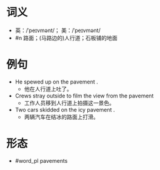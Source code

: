 # 词义
- 英：/ˈpeɪvmənt/； 美：/ˈpeɪvmənt/
- #n 路面；(马路边的)人行道；石板铺的地面
# 例句
- He spewed up on the pavement .
	- 他在人行道上吐了。
- Crews stray outside to film the view from the pavement
	- 工作人员移到人行道上拍摄这一景色。
- Two cars skidded on the icy pavement .
	- 两辆汽车在结冰的路面上打滑。
# 形态
- #word_pl pavements

